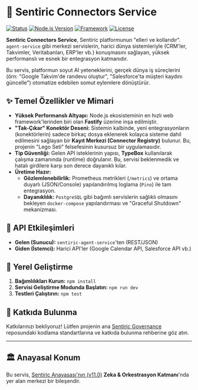 # 🔌 Sentiric Connectors Service

[![Status](https://img.shields.io/badge/status-active-success.svg)]()
[![Node.js Version](https://img.shields.io/badge/node-20.x-green.svg)](https://nodejs.org/)
[![Framework](https://img.shields.io/badge/framework-Fastify-black.svg)](https://www.fastify.io/)
[![License](https://img.shields.io/badge/license-UNLICENSED-lightgrey.svg)]()

**Sentiric Connectors Service**, Sentiric platformunun "elleri ve kollarıdır". `agent-service` gibi merkezi servislerin, harici dünya sistemleriyle (CRM'ler, Takvimler, Veritabanları, ERP'ler vb.) konuşmasını sağlayan, yüksek performanslı ve esnek bir entegrasyon katmanıdır.

Bu servis, platformun soyut AI yeteneklerini, gerçek dünya iş süreçlerini (örn: "Google Takvim'de randevu oluştur", "Salesforce'ta müşteri kaydını güncelle") otomatize edebilen somut eylemlere dönüştürür.

## ✨ Temel Özellikler ve Mimari

*   **Yüksek Performanslı Altyapı:** Node.js ekosisteminin en hızlı web framework'lerinden biri olan **Fastify** üzerine inşa edilmiştir.
*   **"Tak-Çıkar" Konektör Deseni:** Sistemin kalbinde, yeni entegrasyonların (konektörlerin) sadece birkaç dosya eklenerek kolayca sisteme dahil edilmesini sağlayan bir **Kayıt Merkezi (Connector Registry)** bulunur. Bu, projenin "Lego Seti" felsefesinin kusursuz bir uygulamasıdır.
*   **Tip Güvenliği:** Gelen API isteklerinin yapısı, **TypeBox** kullanılarak çalışma zamanında (runtime) doğrulanır. Bu, servisi beklenmedik ve hatalı girdilere karşı son derece dayanıklı kılar.
*   **Üretime Hazır:**
    *   **Gözlemlenebilirlik:** Prometheus metrikleri (`/metrics`) ve ortama duyarlı (JSON/Console) yapılandırılmış loglama (`Pino`) ile tam entegrasyon.
    *   **Dayanıklılık:** `PostgreSQL` gibi bağımlı servislerin sağlıklı olmasını bekleyen `docker-compose` yapılandırması ve "Graceful Shutdown" mekanizması.

## 🔌 API Etkileşimleri

*   **Gelen (Sunucu):** `sentiric-agent-service`'ten (REST/JSON)
*   **Giden (İstemci):** Harici API'ler (Google Calendar API, Salesforce API vb.)

## 🚀 Yerel Geliştirme

1.  **Bağımlılıkları Kurun:** `npm install`
2.  **Servisi Geliştirme Modunda Başlatın:** `npm run dev`
3.  **Testleri Çalıştırın:** `npm test`

## 🤝 Katkıda Bulunma

Katkılarınızı bekliyoruz! Lütfen projenin ana [Sentiric Governance](https://github.com/sentiric/sentiric-governance) reposundaki kodlama standartlarına ve katkıda bulunma rehberine göz atın.

---
## 🏛️ Anayasal Konum

Bu servis, [Sentiric Anayasası'nın (v11.0)](https://github.com/sentiric/sentiric-governance/blob/main/docs/blueprint/Architecture-Overview.md) **Zeka & Orkestrasyon Katmanı**'nda yer alan merkezi bir bileşendir.